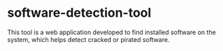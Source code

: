 # software-detection-tool
This tool is a web application developed to find installed software on the system, which helps detect cracked or pirated software.
